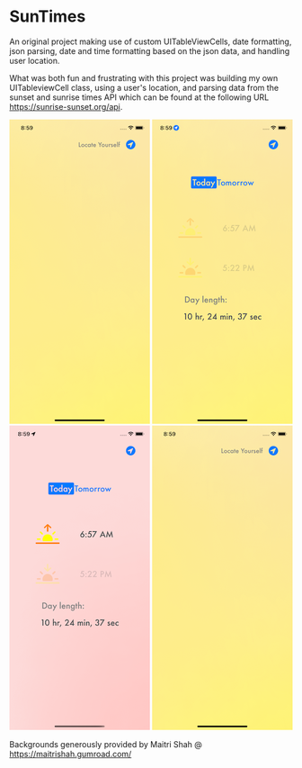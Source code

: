 # SunTimes
An original project making use of custom UITableViewCells, date formatting, json parsing, date and time formatting based on the json data, and handling user location. 

What was both fun and frustrating with this project was building my own UITableviewCell class, using a user's location, and parsing data from the sunset and sunrise times API which can be found at the following URL https://sunrise-sunset.org/api. 



![Preview](/sunRiseSet/Assets.xcassets/SimulatorScreenShot_1.png) ![Preview](/sunRiseSet/Assets.xcassets/SimulatorScreenShot_2.png) ![Preview](/sunRiseSet/Assets.xcassets/SimulatorScreenShot_3.png) ![Preview](/sunRiseSet/Assets.xcassets/SimulatorScreenShot_1.png)



Backgrounds generously provided by Maitri Shah @ https://maitrishah.gumroad.com/

